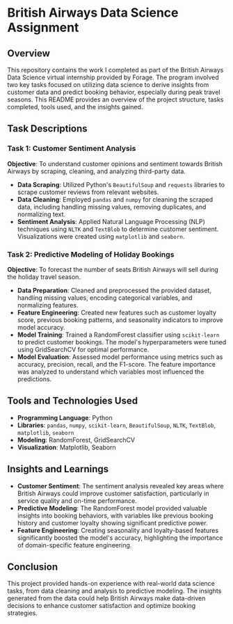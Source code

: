 # British Airways Data Science Assignment

## Overview

This repository contains the work I completed as part of the British Airways Data Science virtual internship provided by Forage. The program involved two key tasks focused on utilizing data science to derive insights from customer data and predict booking behavior, especially during peak travel seasons. This README provides an overview of the project structure, tasks completed, tools used, and the insights gained.

## Task Descriptions

### Task 1: Customer Sentiment Analysis

**Objective**: To understand customer opinions and sentiment towards British Airways by scraping, cleaning, and analyzing third-party data.

- **Data Scraping**: Utilized Python's `BeautifulSoup` and `requests` libraries to scrape customer reviews from relevant websites.
- **Data Cleaning**: Employed `pandas` and `numpy` for cleaning the scraped data, including handling missing values, removing duplicates, and normalizing text.
- **Sentiment Analysis**: Applied Natural Language Processing (NLP) techniques using `NLTK` and `TextBlob` to determine customer sentiment. Visualizations were created using `matplotlib` and `seaborn`.

### Task 2: Predictive Modeling of Holiday Bookings

**Objective**: To forecast the number of seats British Airways will sell during the holiday travel season.

- **Data Preparation**: Cleaned and preprocessed the provided dataset, handling missing values, encoding categorical variables, and normalizing features.
- **Feature Engineering**: Created new features such as customer loyalty score, previous booking patterns, and seasonality indicators to improve model accuracy.
- **Model Training**: Trained a RandomForest classifier using `scikit-learn` to predict customer bookings. The model's hyperparameters were tuned using GridSearchCV for optimal performance.
- **Model Evaluation**: Assessed model performance using metrics such as accuracy, precision, recall, and the F1-score. The feature importance was analyzed to understand which variables most influenced the predictions.

## Tools and Technologies Used

- **Programming Language**: Python
- **Libraries**: `pandas`, `numpy`, `scikit-learn`, `BeautifulSoup`, `NLTK`, `TextBlob`, `matplotlib`, `seaborn`
- **Modeling**: RandomForest, GridSearchCV
- **Visualization**: Matplotlib, Seaborn

## Insights and Learnings

- **Customer Sentiment**: The sentiment analysis revealed key areas where British Airways could improve customer satisfaction, particularly in service quality and on-time performance.
- **Predictive Modeling**: The RandomForest model provided valuable insights into booking behaviors, with variables like previous booking history and customer loyalty showing significant predictive power.
- **Feature Engineering**: Creating seasonality and loyalty-based features significantly boosted the model's accuracy, highlighting the importance of domain-specific feature engineering.

## Conclusion

This project provided hands-on experience with real-world data science tasks, from data cleaning and analysis to predictive modeling. The insights generated from the data could help British Airways make data-driven decisions to enhance customer satisfaction and optimize booking strategies.
